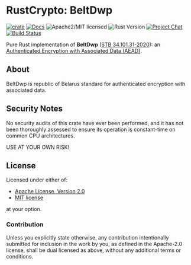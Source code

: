 # RustCrypto: BeltDwp

[![crate][crate-image]][crate-link]
[![Docs][docs-image]][docs-link]
![Apache2/MIT licensed][license-image]
![Rust Version][rustc-image]
[![Project Chat][chat-image]][chat-link]
[![Build Status][build-image]][build-link]

Pure Rust implementation of **BeltDwp** ([STB 34.101.31-2020][1]): an
[Authenticated Encryption with Associated Data (AEAD)][2].

## About

BeltDwp is republic of Belarus standard for authenticated encryption with associated data.

## Security Notes

No security audits of this crate have ever been performed, and it has not been thoroughly assessed to ensure its operation is constant-time on common CPU architectures.

USE AT YOUR OWN RISK!

## License

Licensed under either of:

* [Apache License, Version 2.0](http://www.apache.org/licenses/LICENSE-2.0)
* [MIT license](http://opensource.org/licenses/MIT)

at your option.

### Contribution

Unless you explicitly state otherwise, any contribution intentionally submitted
for inclusion in the work by you, as defined in the Apache-2.0 license, shall be
dual licensed as above, without any additional terms or conditions.

[//]: # (badges)

[crate-image]: https://buildstats.info/crate/belt-dwp
[crate-link]: https://crates.io/crates/belt-dwp
[docs-image]: https://docs.rs/belt-dwp/badge.svg
[docs-link]: https://docs.rs/belt-dwp/
[license-image]: https://img.shields.io/badge/license-Apache2.0/MIT-blue.svg
[rustc-image]: https://img.shields.io/badge/rustc-1.85+-blue.svg
[chat-image]: https://img.shields.io/badge/zulip-join_chat-blue.svg
[chat-link]: https://rustcrypto.zulipchat.com/#narrow/stream/260038-AEADs
[downloads-image]: https://img.shields.io/crates/d/chacha20poly1305.svg
[build-image]: https://github.com/RustCrypto/AEADs/workflows/belt-dwp/badge.svg?branch=master&event=push
[build-link]: https://github.com/RustCrypto/AEADs/actions

[//]: # (general links)

[1]: https://apmi.bsu.by/assets/files/std/belt-spec372.pdf
[2]: https://en.wikipedia.org/wiki/Authenticated_encryption
[3]: https://github.com/RustCrypto/stream-ciphers/tree/master/belt-dwp
[4]: https://github.com/RustCrypto/universal-hashes/tree/master/belt-dwp